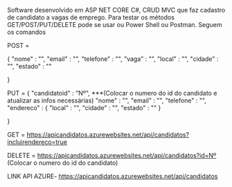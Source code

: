 Software desenvolvido em ASP NET CORE C#, CRUD MVC que faz cadastro de candidato a vagas de emprego. Para testar os métodos GET/POST/PUT/DELETE pode se usar ou Power Shell ou Postman. 
 Seguem os comandos

POST =

{
    "nome" : "",
    "email" : "",
    "telefone" : "",
    "vaga" : "",
    "local" : "",
    "cidade" : "",
    "estado" : ""

}

PUT = 
{
    "candidatoid" : "Nº", ***(Colocar o numero do id do candidato e atualizar as infos necessárias)
    "nome" : "",
    "email" : "",
    "telefone" : "",
    "endereco" : {
    "local" : "",
    "cidade" : "",
    "estado" : ""
    }

}

GET = https://apicandidatos.azurewebsites.net/api/candidatos?incluirendereco=true

DELETE = https://apicandidatos.azurewebsites.net/api/candidatos?id=Nº (Colocar o numero do id do candidato)

LINK API AZURE-
https://apicandidatos.azurewebsites.net/api/candidatos
